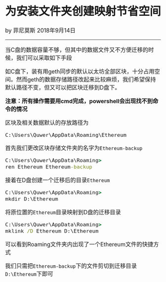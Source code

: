 <font size="4">

# 为安装文件夹创建映射节省空间

by 菲尼莫斯  2018年9月14日

---

当C盘的数据容量不够，但其中的数据文件又不方便迁移的时候，我们可以采取如下手段

如C盘下，装有用geth同步的默认以太坊全部区块，十分占用空间。然而geth的数据存储路径改起来比较麻烦，我们希望保持默认路径不变，但又可以把区块迁移到D盘下。

**注意：所有操作需要用cmd完成，powershell会出现找不到命令的情况**

区块及相关数据默认的存放路径为

``` cmd
C:\Users\Quwer\AppData\Roaming\Ethereum
```

首先我们更改区块存储文件夹的名字为```Ethereum-backup```

```cmd
C:\Users\Quwer\AppData\Roaming>
ren Ethereum Ethereum-backup
```

接着在D盘创建一个迁移后的目录```Ethereum```

```cmd
C:\Users\Quwer\AppData\Roaming>
mkdir D:\Ethereum
```

将原位置的```Ethereum```目录映射到D盘的迁移目录

```cmd
C:\Users\Quwer\AppData\Roaming>
mklink /D Ethereum D:\Ethereum
```

可以看到Roaming文件夹内出现了一个Ethereum文件的快捷方式

我们只需把```Ethereum-backup```下的文件剪切到迁移目录```D:\Ethereum```下即可



</font>
